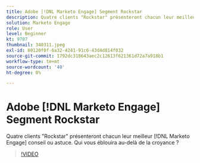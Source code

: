 ```yaml
---
title: Adobe [!DNL Marketo Engage] Segment Rockstar
description: Quatre clients "Rockstar" présenteront chacun leur meilleur [!DNL Marketo Engage] conseil ou astuce. Qui vous éblouira au-delà de la croyance ?
solution: Marketo Engage
role: User
level: Beginner
kt: 9707
thumbnail: 340311.jpeg
exl-id: 80120f0f-6a32-4241-91c6-43d4d814f032
source-git-commit: 1792dc318643aec2c12613f621361d72a7a918b1
workflow-type: tm+mt
source-wordcount: '40'
ht-degree: 0%

---
```


# Adobe [!DNL Marketo Engage] Segment Rockstar

Quatre clients &quot;Rockstar&quot; présenteront chacun leur meilleur [!DNL Marketo Engage] conseil ou astuce. Qui vous éblouira au-delà de la croyance ?

>[!VIDEO](https://video.tv.adobe.com/v/340311/?quality=12&learn=on)
